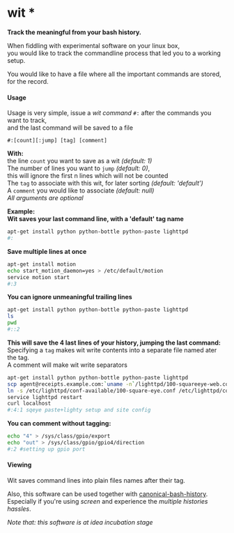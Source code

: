 wit *
=

**Track the meaningful from your bash history.**

When fiddling with experimental software on your linux box, <br>
you would like to track the commandline process that led you to a working setup. <br>

You would like to have a file where all the important commands are stored, for the record. <br>

#### Usage
Usage is very simple, issue a *wit command* ```#:``` after the commands you want to track, <br>
and the last command will be saved to a file <br>
```
#:[count][:jump] [tag] [comment]
```
**With:** <br>
the line ```count``` you want to save as a wit *(default: 1)*<br>
The number of lines you want to ```jump``` *(default: 0)*, <br>
    this will ignore the first n lines which will not be counted <br>
The ```tag``` to associate with this wit, for later sorting *(default: 'default')*<br>
A ```comment``` you would like to associate *(default: null)*<br>
*All arguments are optional*

**Example:** <br>
**Wit saves your last command line, with a 'default' tag name**
```sh
apt-get install python python-bottle python-paste lighttpd
#:
```

**Save multiple lines at once**
```sh
apt-get install motion
echo start_motion_daemon=yes > /etc/default/motion
service motion start
#:3
````

**You can ignore unmeaningful trailing lines**
```bash
apt-get install python python-bottle python-paste lighttpd
ls
pwd
#::2
````

**This will save the 4 last lines of your history, jumping the last command:**
Specifying a ```tag``` makes wit write contents into a separate file named ater the tag. <br>
A comment will make wit write separators
```sh
apt-get install python python-bottle python-paste lighttpd
scp agent@receipts.example.com:`uname -n`/lighttpd/100-squareeye-web.conf /etc/lighttpd/conf-available/.
ln -s /etc/lighttpd/conf-available/100-square-eye.conf /etc/lighttpd/conf-enabled/.
service lighttpd restart
curl localhost
#:4:1 sqeye paste+lighty setup and site config
```

**You can comment without tagging:**
```sh
echo "4" > /sys/class/gpio/export
echo "out" > /sys/class/gpio/gpio4/direction
#:2 #setting up gpio port
```

#### Viewing
Wit saves command lines into plain files names after their tag.


Also, this software can be used together with [canonical-bash-history](https://github.com/damiencorpataux/bash-canonical-history).
Especially if you're using *screen* and experience the *multiple histories hassles*.

*Note that: this software is at idea incubation stage*
